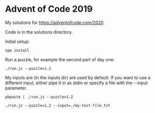 # Advent of Code 2019

My solutions for https://adventofcode.com/2020

Code is in the solutions directory.

Initial setup:
```
npm install
```

Run a puzzle, for example the second part of day one:
```
./run.js --puzzle=1.2
```

My inputs are (in the inputs dir) are used by default.
If you want to use a different input, either pipe it in as stdin or specify a file with the --input parameter.
```
pbpaste | ./run.js --puzzle=1.2

./run.js --puzzle=1.2 --input=./my-test-file.txt
```
